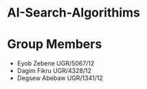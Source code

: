 # AI-Search-Algorithims

# Group Members

- Eyob Zebene       UGR/5067/12
- Dagim Fikru       UGR/4328/12
- Degsew Abebaw     UGR/1341/12
